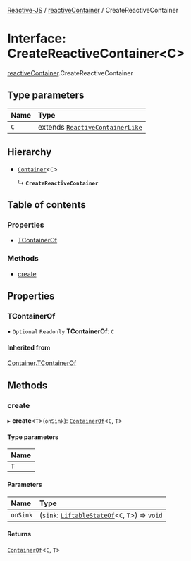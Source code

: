 [Reactive-JS](../README.md) / [reactiveContainer](../modules/reactiveContainer.md) / CreateReactiveContainer

# Interface: CreateReactiveContainer<C\>

[reactiveContainer](../modules/reactiveContainer.md).CreateReactiveContainer

## Type parameters

| Name | Type |
| :------ | :------ |
| `C` | extends [`ReactiveContainerLike`](reactiveContainer.ReactiveContainerLike.md) |

## Hierarchy

- [`Container`](container.Container.md)<`C`\>

  ↳ **`CreateReactiveContainer`**

## Table of contents

### Properties

- [TContainerOf](reactiveContainer.CreateReactiveContainer.md#tcontainerof)

### Methods

- [create](reactiveContainer.CreateReactiveContainer.md#create)

## Properties

### TContainerOf

• `Optional` `Readonly` **TContainerOf**: `C`

#### Inherited from

[Container](container.Container.md).[TContainerOf](container.Container.md#tcontainerof)

## Methods

### create

▸ **create**<`T`\>(`onSink`): [`ContainerOf`](../modules/container.md#containerof)<`C`, `T`\>

#### Type parameters

| Name |
| :------ |
| `T` |

#### Parameters

| Name | Type |
| :------ | :------ |
| `onSink` | (`sink`: [`LiftableStateOf`](../modules/liftable.md#liftablestateof)<`C`, `T`\>) => `void` |

#### Returns

[`ContainerOf`](../modules/container.md#containerof)<`C`, `T`\>

